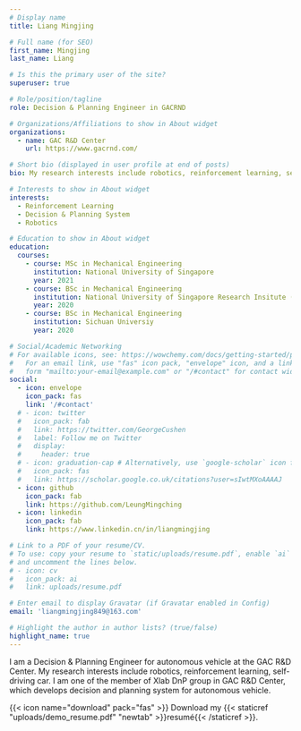```yaml
---
# Display name
title: Liang Mingjing

# Full name (for SEO)
first_name: Mingjing
last_name: Liang

# Is this the primary user of the site?
superuser: true

# Role/position/tagline
role: Decision & Planning Engineer in GACRND

# Organizations/Affiliations to show in About widget
organizations:
  - name: GAC R&D Center
    url: https://www.gacrnd.com/

# Short bio (displayed in user profile at end of posts)
bio: My research interests include robotics, reinforcement learning, self-driving car.

# Interests to show in About widget
interests:
  - Reinforcement Learning
  - Decision & Planning System
  - Robotics

# Education to show in About widget
education:
  courses:
    - course: MSc in Mechanical Engineering
      institution: National University of Singapore
      year: 2021
    - course: BSc in Mechanical Engineering
      institution: National University of Singapore Research Insitute (Suzhou)
      year: 2020
    - course: BSc in Mechanical Engineering
      institution: Sichuan Universiy
      year: 2020

# Social/Academic Networking
# For available icons, see: https://wowchemy.com/docs/getting-started/page-builder/#icons
#   For an email link, use "fas" icon pack, "envelope" icon, and a link in the
#   form "mailto:your-email@example.com" or "/#contact" for contact widget.
social:
  - icon: envelope
    icon_pack: fas
    link: '/#contact'
  # - icon: twitter
  #   icon_pack: fab
  #   link: https://twitter.com/GeorgeCushen
  #   label: Follow me on Twitter
  #   display:
  #     header: true
  # - icon: graduation-cap # Alternatively, use `google-scholar` icon from `ai` icon pack
  #   icon_pack: fas
  #   link: https://scholar.google.co.uk/citations?user=sIwtMXoAAAAJ
  - icon: github
    icon_pack: fab
    link: https://github.com/LeungMingching
  - icon: linkedin
    icon_pack: fab
    link: https://www.linkedin.cn/in/liangmingjing

# Link to a PDF of your resume/CV.
# To use: copy your resume to `static/uploads/resume.pdf`, enable `ai` icons in `params.yaml`,
# and uncomment the lines below.
# - icon: cv
#   icon_pack: ai
#   link: uploads/resume.pdf

# Enter email to display Gravatar (if Gravatar enabled in Config)
email: 'liangmingjing849@163.com'

# Highlight the author in author lists? (true/false)
highlight_name: true
---
```


I am a Decision & Planning Engineer for autonomous vehicle at the GAC R&D Center. My research interests include robotics, reinforcement learning, self-driving car. I am one of the member of Xlab DnP group in GAC R&D Center, which develops decision and planning system for autonomous vehicle.

{{< icon name="download" pack="fas" >}} Download my {{< staticref "uploads/demo_resume.pdf" "newtab" >}}resumé{{< /staticref >}}.
